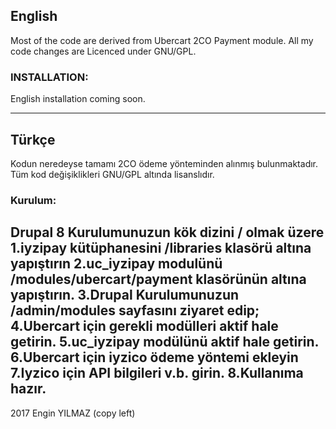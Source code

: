## English

Most of the code are derived from Ubercart 2CO Payment module. All my code changes are Licenced under GNU/GPL.

### INSTALLATION: 
English installation coming soon.

-------------
## Türkçe
Kodun neredeyse tamamı 2CO ödeme yönteminden alınmış bulunmaktadır. Tüm kod değişiklikleri GNU/GPL altında lisanslıdır. 


### Kurulum:

Drupal 8 Kurulumunuzun kök dizini / olmak üzere
1.iyzipay kütüphanesini /libraries klasörü altına yapıştırın
2.uc_iyzipay modulünü /modules/ubercart/payment klasörünün altına yapıştırın.
3.Drupal Kurulumunuzun /admin/modules sayfasını ziyaret edip;
4.Ubercart için gerekli modülleri aktif hale getirin.
5.uc_iyzipay modülünü aktif hale getirin.
6.Ubercart için iyzico ödeme yöntemi ekleyin
7.Iyzico için API bilgileri v.b. girin.
8.Kullanıma hazır.
-------------
2017 Engin YILMAZ (copy left)